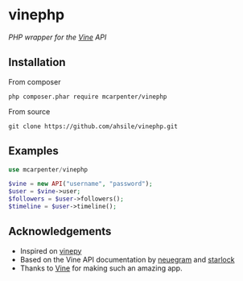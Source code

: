 vinephp
======

*PHP wrapper for the [Vine](https://vine.co) API*

## Installation

From composer

```
php composer.phar require mcarpenter/vinephp
```

From source

```
git clone https://github.com/ahsile/vinephp.git
```

## Examples

```php
use mcarpenter/vinephp

$vine = new API("username", "password");
$user = $vine->user;
$followers = $user->followers();
$timeline = $user->timeline();
```

## Acknowledgements

* Inspired on [vinepy](https://github.com/davoclavo/vinepy)
* Based on the Vine API documentation by [neuegram](https://github.com/neuegram) and [starlock](https://github.com/starlock/vino/wiki/API-Reference)
* Thanks to [Vine](https://vine.co) for making such an amazing app.
